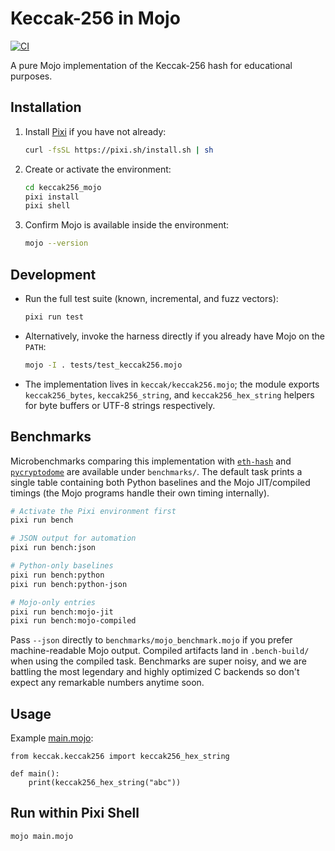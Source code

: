 # Keccak-256 in Mojo
[![CI](https://github.com/mewmix/keccak256_mojo/actions/workflows/blank.yml/badge.svg?branch=main)](https://github.com/mewmix/keccak256_mojo/actions/workflows/blank.yml)

A pure Mojo implementation of the Keccak-256 hash for educational purposes.

## Installation

1. Install [Pixi](https://pixi.sh/latest/) if you have not already:
   ```bash
   curl -fsSL https://pixi.sh/install.sh | sh
   ```
2. Create or activate the environment:
   ```bash
   cd keccak256_mojo
   pixi install
   pixi shell
   ```
3. Confirm Mojo is available inside the environment:
   ```bash
   mojo --version
   ```

## Development

* Run the full test suite (known, incremental, and fuzz vectors):
  ```bash
  pixi run test
  ```
* Alternatively, invoke the harness directly if you already have Mojo on the
  `PATH`:
  ```bash
  mojo -I . tests/test_keccak256.mojo
  ```
* The implementation lives in `keccak/keccak256.mojo`; the module exports
  `keccak256_bytes`, `keccak256_string`, and `keccak256_hex_string` helpers for
  byte buffers or UTF-8 strings respectively.

## Benchmarks

Microbenchmarks comparing this implementation with [`eth-hash`](https://github.com/ethereum/eth-hash)
and [`pycryptodome`](https://pycryptodome.readthedocs.io/en/latest/) are available under
`benchmarks/`. The default task prints a single table containing both Python baselines and the
Mojo JIT/compiled timings (the Mojo programs handle their own timing internally).

```bash
# Activate the Pixi environment first
pixi run bench

# JSON output for automation
pixi run bench:json

# Python-only baselines
pixi run bench:python
pixi run bench:python-json

# Mojo-only entries
pixi run bench:mojo-jit
pixi run bench:mojo-compiled
```

Pass `--json` directly to `benchmarks/mojo_benchmark.mojo` if you prefer machine-readable Mojo
output. Compiled artifacts land in `.bench-build/` when using the compiled task. Benchmarks are super noisy, and we are battling the most legendary and highly optimized C backends so don't expect any remarkable numbers anytime soon.

## Usage
 
Example [main.mojo](https://github.com/mewmix/keccak256_mojo/blob/main/main.mojo):

```mojo
from keccak.keccak256 import keccak256_hex_string

def main():
    print(keccak256_hex_string("abc"))
```
## Run within Pixi Shell 
```bash
mojo main.mojo
```
